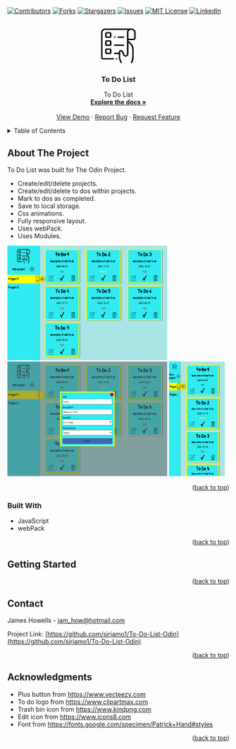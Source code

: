 
<a name="readme-top"></a>

[![Contributors][contributors-shield]][contributors-url]
[![Forks][forks-shield]][forks-url]
[![Stargazers][stars-shield]][stars-url]
[![Issues][issues-shield]][issues-url]
[![MIT License][license-shield]][license-url]
[![LinkedIn][linkedin-shield]][linkedin-url]

<!-- PROJECT LOGO -->
<br />
<div align="center">
  <a href="https://github.com/sirjamo1/To-Do-List-Odin">
    <img src="src/assets/images/to-do-list-logo.png"  alt="Logo" width="80" height="80" style="background-color:rgb(48, 235, 241); border-radius: 6px">
  </a>

<h3 align="center">To Do List</h3>

  <p align="center">
    To Do List
    <br />
    <a href="https://github.com/sirjamo1/To-Do-List-Odin"><strong>Explore the docs »</strong></a>
    <br />
    <br />
    <a href="https://github.com/sirjamo1/To-Do-List-Odin">View Demo</a>
    ·
    <a href="https://github.com/sirjamo1/To-Do-List-Odin/issues">Report Bug</a>
    ·
    <a href="https://github.com/sirjamo1/To-Do-List-Odin/issues">Request Feature</a>
  </p>
</div>

<!-- TABLE OF CONTENTS -->
<details>
  <summary>Table of Contents</summary>
  <ol>
    <li>
      <a href="#about-the-project">About The Project</a>
      <ul>
        <li><a href="#built-with">Built With</a></li>
      </ul>
    </li>
    <li>
      <a href="#getting-started">Getting Started</a>
    </li>
    <li><a href="#contact">Contact</a></li>
    <li><a href="#acknowledgments">Acknowledgments</a></li>
  </ol>
</details>

<!-- ABOUT THE PROJECT -->

## About The Project

To Do List was built for The Odin Project.

-   Create/edit/delete projects.
-   Create/edit/delete to dos within projects.
-   Mark to dos as completed.
-   Save to local storage.
-   Css animations.
-   Fully responsive layout.
-   Uses webPack.
-   Uses Modules.

<img src="src/assets/screenshots/projectOneShot.png" alt="Screen shot one" height="260" >
<img src="src/assets/screenshots/addProjectShot.png" alt="Screen shot two" height="260">
<img src="src/assets/screenshots/mobileScreenShot.png" alt="Screen shot mobile" height="260">

<p align="right">(<a href="#readme-top">back to top</a>)</p>

### Built With

-   JavaScript
-   webPack

<p align="right">(<a href="#readme-top">back to top</a>)</p>

<!-- GETTING STARTED -->

## Getting Started

<p align="right">(<a href="#readme-top">back to top</a>)</p>

<!-- CONTACT -->

## Contact

James Howells - jam_how@hotmail.com

Project Link: [https://github.com/sirjamo1/To-Do-List-Odin](https://github.com/sirjamo1/To-Do-List-Odin)

<p align="right">(<a href="#readme-top">back to top</a>)</p>

<!-- ACKNOWLEDGMENTS -->

## Acknowledgments

-   Plus button from https://www.vecteezy.com
-   To do logo from https://www.clipartmax.com
-   Trash bin icon from https://www.kindpng.com
-   Edit icon from https://www.icons8.com
-   Font from https://fonts.google.com/specimen/Patrick+Hand#styles

<p align="right">(<a href="#readme-top">back to top</a>)</p>

<!-- MARKDOWN LINKS & IMAGES -->
<!-- https://www.markdownguide.org/basic-syntax/#reference-style-links -->

[contributors-shield]: https://img.shields.io/github/contributors/sirjamo1/To-Do-List-Odin.svg?style=for-the-badge
[contributors-url]: https://github.com/sirjamo1/To-Do-List-Odin/graphs/contributors
[forks-shield]: https://img.shields.io/github/forks/sirjamo1/To-Do-List-Odin.svg?style=for-the-badge
[forks-url]: https://github.com/sirjamo1/To-Do-List-Odin/network/members
[stars-shield]: https://img.shields.io/github/stars/sirjamo1/To-Do-List-Odin.svg?style=for-the-badge
[stars-url]: https://github.com/sirjamo1/To-Do-List-Odin/stargazers
[issues-shield]: https://img.shields.io/github/issues/sirjamo1/To-Do-List-Odin.svg?style=for-the-badge
[issues-url]: https://github.com/sirjamo1/To-Do-List-Odin/issues
[license-shield]: https://img.shields.io/github/license/sirjamo1/To-Do-List-Odin.svg?style=for-the-badge
[license-url]: https://github.com/sirjamo1/To-Do-List-Odin/blob/master/LICENSE.txt
[linkedin-shield]: https://img.shields.io/badge/-LinkedIn-black.svg?style=for-the-badge&logo=linkedin&colorB=555
[linkedin-url]: https://linkedin.com/in/linkedin_username
[product-screenshot]: images/screenshot.png
[next.js]: https://img.shields.io/badge/next.js-000000?style=for-the-badge&logo=nextdotjs&logoColor=white
[next-url]: https://nextjs.org/
[react.js]: https://img.shields.io/badge/React-20232A?style=for-the-badge&logo=react&logoColor=61DAFB
[react-url]: https://reactjs.org/
[vue.js]: https://img.shields.io/badge/Vue.js-35495E?style=for-the-badge&logo=vuedotjs&logoColor=4FC08D
[vue-url]: https://vuejs.org/
[angular.io]: https://img.shields.io/badge/Angular-DD0031?style=for-the-badge&logo=angular&logoColor=white
[angular-url]: https://angular.io/
[svelte.dev]: https://img.shields.io/badge/Svelte-4A4A55?style=for-the-badge&logo=svelte&logoColor=FF3E00
[svelte-url]: https://svelte.dev/
[laravel.com]: https://img.shields.io/badge/Laravel-FF2D20?style=for-the-badge&logo=laravel&logoColor=white
[laravel-url]: https://laravel.com
[bootstrap.com]: https://img.shields.io/badge/Bootstrap-563D7C?style=for-the-badge&logo=bootstrap&logoColor=white
[bootstrap-url]: https://getbootstrap.com
[jquery.com]: https://img.shields.io/badge/jQuery-0769AD?style=for-the-badge&logo=jquery&logoColor=white
[jquery-url]: https://jquery.com
